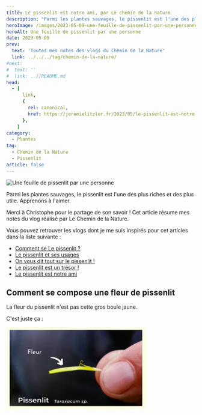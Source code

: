 ```yaml
---
title: Le pissenlit est notre ami, par Le chemin de la nature
description: "Parmi les plantes sauvages, le pissenlit est l'une des plus riches et des plus utile. Apprenons à l'aimer."
heroImage: /images/2023-05-09-une-feuille-de-pissenlit-par-une-personne.jpg
heroAlt: Une feuille de pissenlit par une personne
date: 2023-05-09
prev:
  text: 'Toutes mes notes des vlogs du Chemin de la Nature'
  link: ../../../tag/chemin-de-la-nature/
#next:
#  text: ''
#  link: ..//README.md
head:
  - [
      link,
      {
        rel: canonical,
        href: https://jeremielitzler.fr/2023/05/le-pissenlit-est-notre-ami-le-chemin-de-la-nature,
      },
    ]
category:
  - Plantes
tag:
  - Chemin de la Nature
  - Pissenlit
article: false
---
```


![Une feuille de pissenlit par une personne](/images/2023-05-09-une-feuille-de-pissenlit-par-une-personne.jpg 'Crédits: Crédits: image extraite du vlog du Chemin de la Nature')

Parmi les plantes sauvages, le pissenlit est l'une des plus riches et des plus utile. Apprenons à l'aimer.

Merci à Christophe pour le partage de son savoir !
Cet article résume mes notes du vlog réalisé par Le Chemin de la Nature.

<!-- more -->

Vous pouvez retrouver les vlogs dont je me suis inspirés pour cet articles dans la liste suivante :

- [Comment se Le pissenlit ?](https://www.youtube.com/shorts/62gTGW5f8io)
- [Le pissenlit et ses usages](https://www.youtube.com/watch?v=Pqe3ulcwdUQ)
- [On vous dit tout sur le pissenlit !](https://www.youtube.com/watch?v=e-9ekFPNNO4)
- [Le pissenlit est un trésor !](https://www.youtube.com/watch?v=gVgyiE39AIc)
- [Le pissenlit est notre ami](https://www.youtube.com/watch?v=Yk9PGNGASFE)

## Comment se compose une fleur de pissenlit

La fleur du pissenlit n'est pas cette gros boule jaune.

C'est juste ça :

![Une vraie fleur de pissenlit](./images/une-vraie-fleur-de-pissenlit.jpg 'Crédits: image extraite du vlog du Chemin de la Nature')
